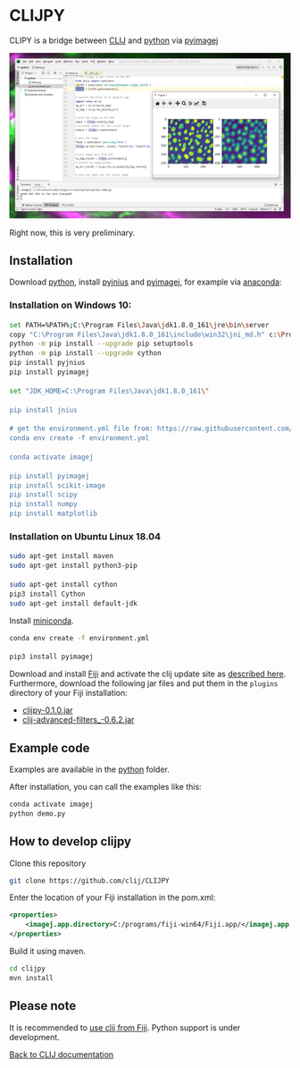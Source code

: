 # CLIJPY
CLIPY is a bridge between [CLIJ](https://clij.github.io) and 
[python](https://python.org) via 
[pyimagej](https://pypi.org/project/pyimagej/)

![Image](images/clijpy-screenshot.png)

Right now, this is very preliminary.

## Installation
Download [python](https://python.org), 
install [pyjnius](https://pyjnius.readthedocs.io/en/stable/installation.html#) 
and [pyimagej](https://pypi.org/project/pyimagej/),
for example via [anaconda](https://www.anaconda.com/):

### Installation on Windows 10:
```bash
set PATH=%PATH%;C:\Program Files\Java\jdk1.8.0_161\jre\bin\server
copy "C:\Program Files\Java\jdk1.8.0_161\include\win32\jni_md.h" c:\ProgramData\Anaconda3\Library\include
python -m pip install --upgrade pip setuptools
python -m pip install --upgrade cython
pip install pyjnius
pip install pyimagej

set "JDK_HOME=C:\Program Files\Java\jdk1.8.0_161\"

pip install jnius

# get the environment.yml file from: https://raw.githubusercontent.com/imagej/pyimagej/master/environment.yml
conda env create -f environment.yml

conda activate imagej

pip install pyimagej
pip install scikit-image
pip install scipy
pip install numpy
pip install matplotlib
```

### Installation on Ubuntu Linux 18.04


```bash
sudo apt-get install maven
sudo apt-get install python3-pip

sudo apt-get install cython
pip3 install Cython
sudo apt-get install default-jdk

```
Install [miniconda](https://docs.conda.io/projects/conda/en/latest/user-guide/install/linux.html).

```bash
conda env create -f environment.yml

pip3 install pyimagej
```



Download and install [Fiji](https://fiji.sc) and activate the clij update site as [described here](https://clij.github.io/clij-docs/installationInFiji). 
Furthermore, download the following jar files and put them in the `plugins` directory of your Fiji installation:
* [clijpy-0.1.0.jar](https://github.com/clij/CLIJPY/releases/download/0.1.0/clijpy-0.1.0.jar)
* [clij-advanced-filters_-0.6.2.jar](https://github.com/clij/clij-advanced-filters/releases/download/0.6.2/clij-advanced-filters_-0.6.2.jar)

## Example code
Examples are available in the [python](https://github.com/clij/clijpy/blob/master/src/main/python/) folder. 

After installation, you can call the examples like this:

```bash
conda activate imagej
python demo.py
```

## How to develop clijpy
Clone this repository 

```bash
git clone https://github.com/clij/CLIJPY
```

Enter the location of your Fiji installation in the pom.xml:

```xml
<properties>
    <imagej.app.directory>C:/programs/fiji-win64/Fiji.app/</imagej.app.directory>
</properties>
```
Build it using maven. 

```bash
cd clijpy
mvn install
```


## Please note
It is recommended to [use clij from Fiji](https://clij.github.io/clij-docs/installationInFiji). 
Python support is under development.

[Back to CLIJ documentation](https://clij.github.io/)
